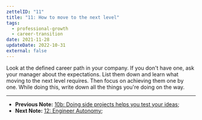 ```yaml
---
zettelID: "11"
title: "11: How to move to the next level"
tags:
  - professional-growth
  - career-transition
date: 2021-11-28
updateDate: 2022-10-31
external: false
---
```



Look at the defined career path in your company. If you don't have one, ask your manager about the expectations. List them down and learn what moving to the next level requires. Then focus on achieving them one by one. While doing this, write down all the things you're doing on the way.

---

- **Previous Note:** [10b: Doing side projects helps you test your ideas](/notes/10b/);
- **Next Note:** [12: Engineer Autonomy](/notes/12/);
